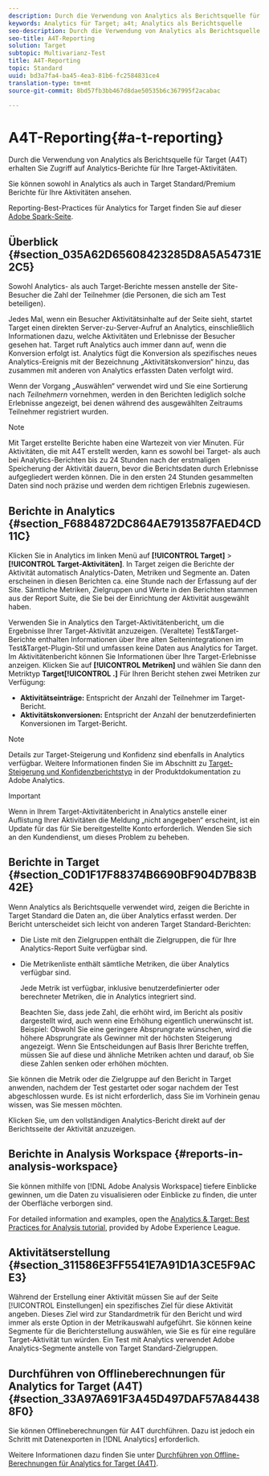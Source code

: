 ```yaml
---
description: Durch die Verwendung von Analytics als Berichtsquelle für Target (A4T) erhalten Sie Zugriff auf Analytics-Berichte für Ihre Target-Aktivitäten.
keywords: Analytics für Target; a4t; Analytics als Berichtsquelle
seo-description: Durch die Verwendung von Analytics als Berichtsquelle für Target (A4T) erhalten Sie Zugriff auf Analytics-Berichte für Ihre Target-Aktivitäten.
seo-title: A4T-Reporting
solution: Target
subtopic: Multivarianz-Test
title: A4T-Reporting
topic: Standard
uuid: bd3a7fa4-ba45-4ea3-81b6-fc2584831ce4
translation-type: tm+mt
source-git-commit: 8bd57fb3bb467d8dae50535b6c367995f2acabac

---
```



# A4T-Reporting{#a-t-reporting}

Durch die Verwendung von Analytics als Berichtsquelle für Target (A4T) erhalten Sie Zugriff auf Analytics-Berichte für Ihre Target-Aktivitäten.

Sie können sowohl in Analytics als auch in Target Standard/Premium Berichte für Ihre Aktivitäten ansehen.

Reporting-Best-Practices für Analytics for Target finden Sie auf dieser [Adobe Spark-Seite](https://spark.adobe.com/page/Lo3Spm4oBOvwF/).

## Überblick {#section_035A62D65608423285D8A5A54731E2C5}

Sowohl Analytics- als auch Target-Berichte messen anstelle der Site-Besucher die Zahl der Teilnehmer (die Personen, die sich am Test beteiligen).

Jedes Mal, wenn ein Besucher Aktivitätsinhalte auf der Seite sieht, startet Target einen direkten Server-zu-Server-Aufruf an Analytics, einschließlich Informationen dazu, welche Aktivitäten und Erlebnisse der Besucher gesehen hat. Target ruft Analytics auch immer dann auf, wenn die Konversion erfolgt ist. Analytics fügt die Konversion als spezifisches neues Analytics-Ereignis mit der Bezeichnung „Aktivitätskonversion“ hinzu, das zusammen mit anderen von Analytics erfassten Daten verfolgt wird.

Wenn der Vorgang „Auswählen“ verwendet wird und Sie eine Sortierung nach *Teilnehmern* vornehmen, werden in den Berichten lediglich solche Erlebnisse angezeigt, bei denen während des ausgewählten Zeitraums Teilnehmer registriert wurden.

>[!NOTE]
>
>Mit Target erstellte Berichte haben eine Wartezeit von vier Minuten. Für Aktivitäten, die mit A4T erstellt werden, kann es sowohl bei Target- als auch bei Analytics-Berichten bis zu 24 Stunden nach der erstmaligen Speicherung der Aktivität dauern, bevor die Berichtsdaten durch Erlebnisse aufgegliedert werden können. Die in den ersten 24 Stunden gesammelten Daten sind noch präzise und werden dem richtigen Erlebnis zugewiesen.

## Berichte in Analytics {#section_F6884872DC864AE7913587FAED4CD11C}

Klicken Sie in Analytics im linken Menü auf **[!UICONTROL Target]** &gt; **[!UICONTROL Target-Aktivitäten]**. In Target zeigen die Berichte der Aktivität automatisch Analytics-Daten, Metriken und Segmente an. Daten erscheinen in diesen Berichten ca. eine Stunde nach der Erfassung auf der Site. Sämtliche Metriken, Zielgruppen und Werte in den Berichten stammen aus der Report Suite, die Sie bei der Einrichtung der Aktivität ausgewählt haben.

Verwenden Sie in Analytics den Target-Aktivitätenbericht, um die Ergebnisse Ihrer Target-Aktivität anzuzeigen. (Veraltete) Test&amp;Target-Berichte enthalten Informationen über Ihre alten Seitenintegrationen im Test&amp;Target-Plugin-Stil und umfassen keine Daten aus Analytics for Target. Im Aktivitätenbericht können Sie Informationen über Ihre Target-Erlebnisse anzeigen. Klicken Sie auf **[!UICONTROL Metriken]** und wählen Sie dann den Metriktyp **Target[!UICONTROL .]** Für Ihren Bericht stehen zwei Metriken zur Verfügung:

* **Aktivitätseinträge:** Entspricht der Anzahl der Teilnehmer im Target-Bericht.
* **Aktivitätskonversionen:** Entspricht der Anzahl der benutzerdefinierten Konversionen im Target-Bericht.

>[!NOTE]
>
>Details zur Target-Steigerung und Konfidenz sind ebenfalls in Analytics verfügbar. Weitere Informationen finden Sie im Abschnitt zu [Target-Steigerung und Konfidenzberichtstyp](https://marketing.adobe.com/resources/help/en_US/reference/report_target_lift_confidence.html) in der Produktdokumentation zu Adobe Analytics.

>[!IMPORTANT]
>
>Wenn in Ihrem Target-Aktivitätenbericht in Analytics anstelle einer Auflistung Ihrer Aktivitäten die Meldung „nicht angegeben“ erscheint, ist ein Update für das für Sie bereitgestellte Konto erforderlich. Wenden Sie sich an den Kundendienst, um dieses Problem zu beheben.

## Berichte in Target {#section_C0D1F17F88374B6690BF904D7B83B42E}

Wenn Analytics als Berichtsquelle verwendet wird, zeigen die Berichte in Target Standard die Daten an, die über Analytics erfasst werden. Der Bericht unterscheidet sich leicht von anderen Target Standard-Berichten:

* Die Liste mit den Zielgruppen enthält die Zielgruppen, die für Ihre Analytics-Report Suite verfügbar sind.
* Die Metrikenliste enthält sämtliche Metriken, die über Analytics verfügbar sind.

   Jede Metrik ist verfügbar, inklusive benutzerdefinierter oder berechneter Metriken, die in Analytics integriert sind.

   Beachten Sie, dass jede Zahl, die erhöht wird, im Bericht als positiv dargestellt wird, auch wenn eine Erhöhung eigentlich unerwünscht ist. Beispiel: Obwohl Sie eine geringere Absprungrate wünschen, wird die höhere Absprungrate als Gewinner mit der höchsten Steigerung angezeigt. Wenn Sie Entscheidungen auf Basis Ihrer Berichte treffen, müssen Sie auf diese und ähnliche Metriken achten und darauf, ob Sie diese Zahlen senken oder erhöhen möchten.

Sie können die Metrik oder die Zielgruppe auf den Bericht in Target anwenden, nachdem der Test gestartet oder sogar nachdem der Test abgeschlossen wurde. Es ist nicht erforderlich, dass Sie im Vorhinein genau wissen, was Sie messen möchten.

Klicken Sie, um den vollständigen Analytics-Bericht direkt auf der Berichtsseite der Aktivität anzuzeigen.

## Berichte in Analysis Workspace {#reports-in-analysis-workspace}

Sie können mithilfe von [!DNL Adobe Analysis Workspace] tiefere Einblicke gewinnen, um die Daten zu visualisieren oder Einblicke zu finden, die unter der Oberfläche verborgen sind.

For detailed information and examples, open the [Analytics &amp; Target: Best Practices for Analysis tutorial](https://spark.adobe.com/page/Lo3Spm4oBOvwF/), provided by Adobe Experience League.

## Aktivitätserstellung {#section_311586E3FF5541E7A91D1A3CE5F9ACE3}

Während der Erstellung einer Aktivität müssen Sie auf der Seite [!UICONTROL Einstellungen] ein spezifisches Ziel für diese Aktivität angeben. Dieses Ziel wird zur Standardmetrik für den Bericht und wird immer als erste Option in der Metrikauswahl aufgeführt. Sie können keine Segmente für die Berichterstellung auswählen, wie Sie es für eine reguläre Target-Aktivität tun würden. Ein Test mit Analytics verwendet Adobe Analytics-Segmente anstelle von Target Standard-Zielgruppen.

## Durchführen von Offlineberechnungen für Analytics for Target (A4T) {#section_33A97A691F3A45D497DAF57A844388F0}

Sie können Offlineberechnungen für A4T durchführen. Dazu ist jedoch ein Schritt mit Datenexporten in [!DNL Analytics] erforderlich.

Weitere Informationen dazu finden Sie unter [Durchführen von Offline-Berechnungen für Analytics for Target (A4T)](../../c-reports/conversion-rate.md#concept_0D0002A1EBDF420E9C50E2A46F36629B).
